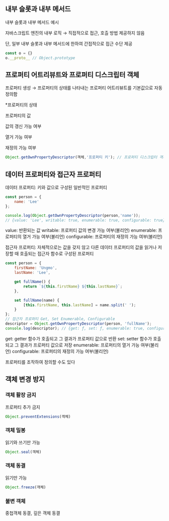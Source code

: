 ## 내부 슬롯과 내부 메서드

내부 슬롯과 내부 메서드 예시

자바스크립트 엔진의 내부 로직 → 직접적으로 접근, 호츨 방법 제공하지 않음

단, 일부 내부 슬롯과 내부 메서드에 한하여 간접적으로 접근 수단 제공

```jsx
const o = {}
o.__proto__ // Object.prototype
```

## 프로퍼티 어트리뷰트와 프로퍼티 디스크립터 객체

프로퍼티 생성 → 프로퍼티의 상태를 나타내는 프로퍼티 어트리뷰트를 기본값으로 자동 정의함

*프로퍼티의 상태

프로퍼티의 값

값의 갱신 가능 여부

열거 가능 여부

재정의 가능 여부

```jsx
Object.getOwnPropertyDescriptor(객체,'프로퍼티 키'); // 프로퍼티 디스크립터 객체를 반환
```

## 데이터 프로퍼티와 접근자 프로퍼티

데이터 프로퍼티: 키와 값으로 구성된 일반적인 프로퍼티

```jsx
const person = {
	name: 'Lee'
};

console.log(Object.getOwnPropertyDescriptor(person,'name'));
// {value: 'Lee', writable: true, enumerable: true, configurable: true}
```

value: 반환되는 값
writable: 프로퍼티 값의 변경 가능 여부(불리언)
enumerable: 프로퍼티의 열거 가능 여부(불리언)
configurable: 프로퍼티의 재정의 가능 여부(불리언)

접근자 프로퍼티: 자체적으로는 값을 갖지 않고 다른 데이터 프로퍼티의 값을 읽거나 저장할 때 호출되는 접근자 함수로 구성된 프로퍼티
```jsx
const person = {
    firstName: 'Ungmo',
    lastName: 'Lee',

    get fullName() {
        return `${this.firstName} ${this.lastName}`;
    },

    set fullName(name) {
        [this.firstName, this.lastName] = name.split(' ');
    }
};
// 접근자 프로퍼티 Get, Set Enumerable, Configurable
descriptor = Object.getOwnPropertyDescriptor(person, 'fullName');
console.log(descriptor); // {get: ƒ, set: ƒ, enumerable: true, configurable: true}
```

get: getter 함수가 호출되고 그 결과가 프로퍼티 값으로 반환
set: setter 함수가 호출되고 그 결과가 프로퍼티 값으로 저장
enumerable: 프로퍼티의 열거 가능 여부(불리언)
configurable: 프로퍼티의 재정의 가능 여부(불리언)

프로퍼티를 조작하여 정의할 수도 있다

## 객체 변경 방지

### 객체 활장 금지

프로퍼티 추가 금지
```jsx
Object.preventExtensions(객체)
```
### 객체 밀봉

읽기와 쓰기만 가능
```jsx
Object.seal(객체)
```
### 객체 동결

읽기만 가능
```jsx
Object.freeze(객체)
```
### 불변 객체

중첩객체 동결, 깊은 객체 동결
